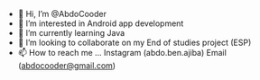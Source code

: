 - 👋 Hi, I’m @AbdoCooder
- 👀 I’m interested in Android app development
- 🌱 I’m currently learning Java
- 💞️ I’m looking to collaborate on my End of studies project (ESP)
- 📫 How to reach me ...  Instagram (abdo.ben.ajiba) Email (abdocooder@gmail.com)
